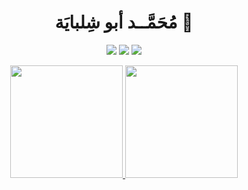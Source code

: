 <h1 align="center">
  <b> مُحَمَّــد أبو شِلبايَة 👋</b>
</h1>
<div id="badges" align="center">
    <img src="https://img.shields.io/github/followers/mabushelbaia?logo=github&style=for-the-badge"/>
    <img src="https://img.shields.io/github/stars/mabushelbaia?style=for-the-badge"/>
    <img src="https://komarev.com/ghpvc/?username=mabushelbaia&style=for-the-badge">
</div>


<!-- 
<h1 align="center">
  <b>Github Statistics</b>
</h1>
 -->
<p align="center">
<a href="https://github.com/mabushelbaia">
  <img height="180em" src="https://github-readme-stats.vercel.app/api?username=mabushelbaia&theme=react&show_icons=true&include_all_commits=true&bg_color=0d1117&hide_border=true&title_color=58a6ef&icon_color=58a6ef&cache_seconds=12412"/>
  <img height="180em" src="https://github-readme-stats.vercel.app/api/top-langs/?username=mabushelbaia&layout=compact&theme=react&langs_count=10&bg_color=0d1117&hide_border=true&title_color=58a6ef&icon_color=58a6ef&cache_seconds=7211222&exclude_repo=TM4C123G"/>
</a>
</p>
